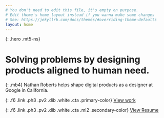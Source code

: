 ```yaml
---
# You don't need to edit this file, it's empty on purpose.
# Edit theme's home layout instead if you wanna make some changes
# See: https://jekyllrb.com/docs/themes/#overriding-theme-defaults
layout: home
---
```

{: .hero .mt5-ns}
# Solving problems by designing products aligned to human need.

{: .mb4}
Nathan Roberts helps shape digital products as a designer at Google in California.

{: .f6 .link .ph3 .pv2 .dib .white .cta .primary-color}
[View work](/work/)

{: .f6 .link .ph3 .pv2 .dib .white .cta .ml2 .secondary-color}
[View Resume](/assets/docs/nathan_roberts_resume.pdf)
